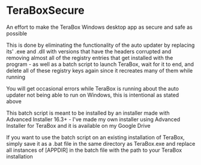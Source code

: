 # TeraBoxSecure
An effort to make the TeraBox Windows desktop app as secure and safe as possible

This is done by eliminating the functionality of the auto updater by replacing its' .exe and .dll with versions that have the headers corrupted and removing almost all of the registry entries that get installed with the program - as well as a batch script to launch TeraBox, wait for it to end, and delete all of these registry keys again since it recreates many of them while running

You will get occasional errors while TeraBox is running about the auto updater not being able to run on Windows, this is intentional as stated above

This batch script is meant to be installed by an installer made with Advanced Installer 16.3+ - I've made my own installer using Advanced Installer for TeraBox and it is available on my Google Drive

If you want to use the batch script on an existing installation of TeraBox, simply save it as a .bat file in the same directory as TeraBox.exe and replace all instances of [APPDIR] in the batch file with the path to your TeraBox installation
